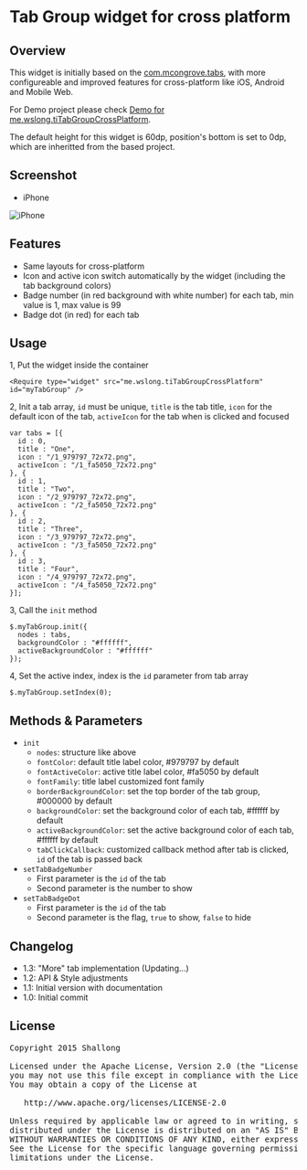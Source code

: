 # Tab Group widget for cross platform

## Overview

This widget is initially based on the [com.mcongrove.tabs](https://github.com/mcongrove/com.mcongrove.tabs), with more configureable and improved features for cross-platform like iOS, Android and Mobile Web.

For Demo project please check [Demo for me.wslong.tiTabGroupCrossPlatform](http://github.com/Shallong/me.wslong.tiTabGroupCrossPlatform).

The default height for this widget is 60dp, position's bottom is set to 0dp, which are inheritted from the based project.

## Screenshot

* iPhone

![iPhone](https://raw.githubusercontent.com/Shallong/me.wslong.tiTabGroupCrossPlatform/master/screenshots/tiTabGroup-iphone6.png)

## Features

* Same layouts for cross-platform
* Icon and active icon switch automatically by the widget (including the tab background colors)
* Badge number (in red background with white number) for each tab, min value is 1, max value is 99
* Badge dot (in red) for each tab

## Usage

1, Put the widget inside the container

```<Require type="widget" src="me.wslong.tiTabGroupCrossPlatform" id="myTabGroup" />```

2, Init a tab array, `id` must be unique, `title` is the tab title, `icon` for the default icon of the tab, `activeIcon` for the tab when is clicked and focused

```
var tabs = [{
  id : 0,
  title : "One",
  icon : "/1_979797_72x72.png",
  activeIcon : "/1_fa5050_72x72.png"
}, {
  id : 1,
  title : "Two",
  icon : "/2_979797_72x72.png",
  activeIcon : "/2_fa5050_72x72.png"
}, {
  id : 2,
  title : "Three",
  icon : "/3_979797_72x72.png",
  activeIcon : "/3_fa5050_72x72.png"
}, {
  id : 3,
  title : "Four",
  icon : "/4_979797_72x72.png",
  activeIcon : "/4_fa5050_72x72.png"
}];
```

3, Call the `init` method

```
$.myTabGroup.init({
  nodes : tabs,
  backgroundColor : "#ffffff",
  activeBackgroundColor : "#ffffff"
});
```

4, Set the active index, index is the `id` parameter from tab array

```
$.myTabGroup.setIndex(0);
```

## Methods & Parameters

* `init`
	* `nodes`: structure like above
	* `fontColor`: default title label color, #979797 by default
	* `fontActiveColor`: active title label color, #fa5050 by default
	* `fontFamily`: title label customized font family
	* `borderBackgroundColor`: set the top border of the tab group, #000000 by default
	* `backgroundColor`: set the background color of each tab, #ffffff by default
	* `activeBackgroundColor`: set the active background color of each tab, #ffffff by default
	* `tabClickCallback`: customized callback method after tab is clicked, `id` of the tab is passed back
* `setTabBadgeNumber`
	* First parameter is the `id` of the tab
	* Second parameter is the number to show
* `setTabBadgeDot`
	* First parameter is the `id` of the tab
	* Second parameter is the flag, `true` to show, `false` to hide

## Changelog

* 1.3: "More" tab implementation (Updating...)
* 1.2: API & Style adjustments
* 1.1: Initial version with documentation
* 1.0: Initial commit

## License

<pre>
Copyright 2015 Shallong

Licensed under the Apache License, Version 2.0 (the "License");
you may not use this file except in compliance with the License.
You may obtain a copy of the License at

   http://www.apache.org/licenses/LICENSE-2.0

Unless required by applicable law or agreed to in writing, software
distributed under the License is distributed on an "AS IS" BASIS,
WITHOUT WARRANTIES OR CONDITIONS OF ANY KIND, either express or implied.
See the License for the specific language governing permissions and
limitations under the License.
</pre>
